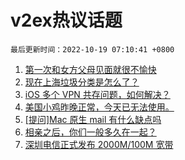 # v2ex热议话题

`最后更新时间：2022-10-19 07:10:41 +0800`

1. [第一次和女方父母见面就很不愉快](https://www.v2ex.com/t/887805)
1. [现在上海垃圾分类是怎么了？](https://www.v2ex.com/t/887732)
1. [iOS 多个 VPN 共存问题，如何解决？](https://www.v2ex.com/t/887702)
1. [美国小鸡昨晚正常，今天已无法使用。](https://www.v2ex.com/t/887719)
1. [[提问]Mac 原生 mail 有什么缺点吗](https://www.v2ex.com/t/887690)
1. [相亲之后，你们一般多久在一起？](https://www.v2ex.com/t/887852)
1. [深圳电信正式发布 2000M/100M 宽带](https://www.v2ex.com/t/887710)

